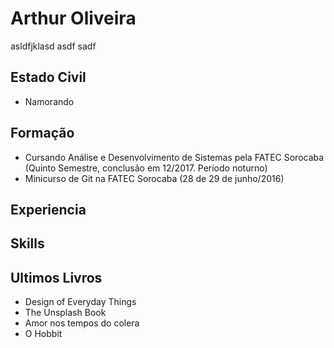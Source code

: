 # Arthur Oliveira
asldfjklasd
asdf
sadf

## Estado Civil
- Namorando

## Formação
- Cursando Análise e Desenvolvimento de Sistemas pela FATEC Sorocaba (Quinto Semestre, conclusão em 12/2017. Período noturno)  
- Minicurso de Git na FATEC Sorocaba (28 de 29 de junho/2016)  

## Experiencia  

## Skills  

## Ultimos Livros
- Design of Everyday Things  
- The Unsplash Book  
- Amor nos tempos do colera  
- O Hobbit
